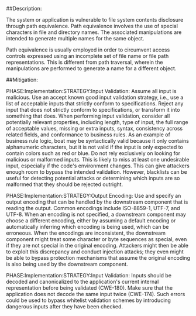 ##Description:

The system or application is vulnerable to file system contents disclosure through path equivalence. Path equivalence involves the use of special characters in file and directory names. The associated manipulations are intended to generate multiple names for the same object.

Path equivalence is usually employed in order to circumvent access controls expressed using an incomplete set of file name or file path representations. This is different from path traversal, wherein the manipulations are performed to generate a name for a different object.

##Mitigation:


PHASE:Implementation:STRATEGY:Input Validation:
Assume all input is malicious. Use an accept known good input validation strategy, i.e., use a list of acceptable inputs that strictly conform to specifications. Reject any input that does not strictly conform to specifications, or transform it into something that does. When performing input validation, consider all potentially relevant properties, including length, type of input, the full range of acceptable values, missing or extra inputs, syntax, consistency across related fields, and conformance to business rules. As an example of business rule logic, boat may be syntactically valid because it only contains alphanumeric characters, but it is not valid if the input is only expected to contain colors such as red or blue. Do not rely exclusively on looking for malicious or malformed inputs. This is likely to miss at least one undesirable input, especially if the code's environment changes. This can give attackers enough room to bypass the intended validation. However, blacklists can be useful for detecting potential attacks or determining which inputs are so malformed that they should be rejected outright.

PHASE:Implementation:STRATEGY:Output Encoding:
Use and specify an output encoding that can be handled by the downstream component that is reading the output. Common encodings include ISO-8859-1, UTF-7, and UTF-8. When an encoding is not specified, a downstream component may choose a different encoding, either by assuming a default encoding or automatically inferring which encoding is being used, which can be erroneous. When the encodings are inconsistent, the downstream component might treat some character or byte sequences as special, even if they are not special in the original encoding. Attackers might then be able to exploit this discrepancy and conduct injection attacks; they even might be able to bypass protection mechanisms that assume the original encoding is also being used by the downstream component.

PHASE:Implementation:STRATEGY:Input Validation:
Inputs should be decoded and canonicalized to the application's current internal representation before being validated (CWE-180). Make sure that the application does not decode the same input twice (CWE-174). Such errors could be used to bypass whitelist validation schemes by introducing dangerous inputs after they have been checked.

